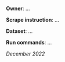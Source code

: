 **Owner**: ...
 
**Scrape instruction**: ...

**Dataset**: ...

**Run commands**: ...

_December 2022_
